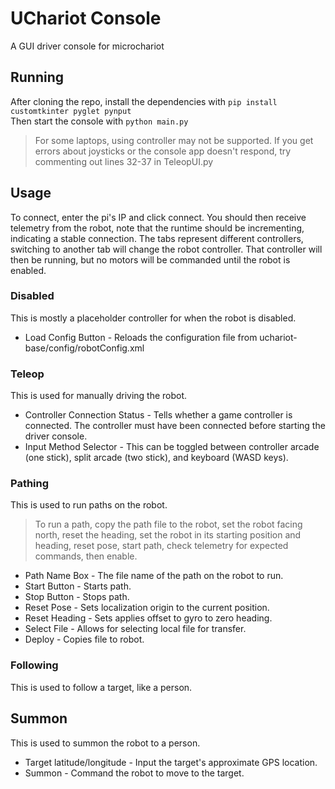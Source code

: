 # UChariot Console
A GUI driver console for microchariot

## Running
After cloning the repo, install the dependencies with
`pip install customtkinter pyglet pynput`  
Then start the console with
`python main.py`  
> For some laptops, using controller may not be supported. If you get errors about joysticks or the console app doesn't respond, try commenting out lines 32-37 in TeleopUI.py

## Usage
To connect, enter the pi's IP and click connect. You should then receive telemetry from the robot, note that the runtime should be incrementing, indicating a stable connection. The tabs represent different controllers, switching to another tab will change the robot controller. That controller will then be running, but no motors will be commanded until the robot is enabled.  

### Disabled
This is mostly a placeholder controller for when the robot is disabled.  
* Load Config Button - Reloads the configuration file from uchariot-base/config/robotConfig.xml

### Teleop
This is used for manually driving the robot.
* Controller Connection Status - Tells whether a game controller is connected. The controller must have been connected before starting the driver console.
* Input Method Selector - This can be toggled between controller arcade (one stick), split arcade (two stick), and keyboard (WASD keys).

### Pathing
This is used to run paths on the robot.
> To run a path, copy the path file to the robot, set the robot facing north, reset the heading, set the robot in its starting position and heading, reset pose, start path, check telemetry for expected commands, then enable. 
* Path Name Box - The file name of the path on the robot to run.
* Start Button - Starts path.
* Stop Button - Stops path.
* Reset Pose - Sets localization origin to the current position.
* Reset Heading - Sets applies offset to gyro to zero heading.
* Select File - Allows for selecting local file for transfer.
* Deploy - Copies file to robot.

### Following
This is used to follow a target, like a person.

## Summon
This is used to summon the robot to a person.
* Target latitude/longitude - Input the target's approximate GPS location.
* Summon - Command the robot to move to the target.

